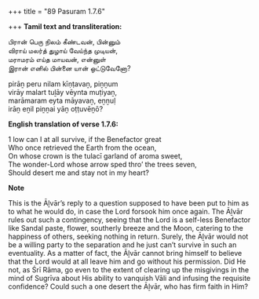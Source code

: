 +++
title = "89 Pasuram 1.7.6"

+++
**Tamil text and transliteration:**

பிரான் பெரு நிலம் கீண்டவன், பின்னும்  
விராய் மலர்த் துழாய் வேய்ந்த முடியன்,  
மராமரம் எய்த மாயவன், என்னுள்  
இரான் எனில் பின்னை யான் ஒட்டுவேனோ?

pirāṉ peru nilam kīṇṭavaṉ, piṉṉum  
virāy malart tuḻāy vēynta muṭiyaṉ,  
marāmaram eyta māyavaṉ, eṉṉuḷ  
irāṉ eṉil piṉṉai yāṉ oṭṭuvēṉō?

**English translation of verse 1.7.6:**

1 low can I at all survive, if the Benefactor great  
Who once retrieved the Earth from the ocean,  
On whose crown is the tulacī garland of aroma sweet,  
The wonder-Lord whose arrow sped thro’ the trees seven,  
Should desert me and stay not in my heart?

**Note**

This is the Āḻvār’s reply to a question supposed to have been put to him as to what he would do, in case the Lord forsook him once again. The Āḻvār rules out such a contingency, seeing that the Lord is a self-less Benefactor like Sandal paste, flower, southerly breeze and the Moon, catering to the happiness of others, seeking nothing in return. Surely, the Āḻvār would not be a willing party to the separation and he just can’t survive in such an eventuality. As a matter of fact, the Āḻvār cannot bring himself to believe that the Lord would at all leave him and go without his permission. Did He not, as Śrī Rāma, go even to the extent of clearing up the misgivings in the mind of Sugrīva about His ability to vanquish Vāli and infusing the requisite confidence? Could such a one desert the Āḻvār, who has firm faith in Him?


